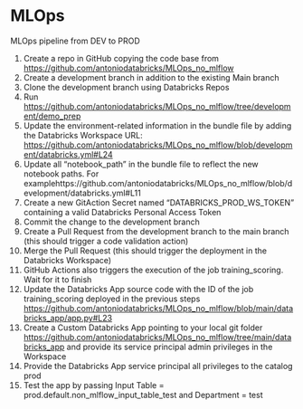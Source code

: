 # MLOps

MLOps pipeline from DEV to PROD

1. Create a repo in GitHub copying the code base from https://github.com/antoniodatabricks/MLOps_no_mlflow
2. Create a development branch in addition to the existing Main branch
3. Clone the development branch using Databricks Repos
4. Run https://github.com/antoniodatabricks/MLOps_no_mlflow/tree/development/demo_prep
5. Update the environment-related information in the bundle file by adding the Databricks Workspace URL:
   https://github.com/antoniodatabricks/MLOps_no_mlflow/blob/development/databricks.yml#L24
6. Update all “notebook_path” in the bundle file to reflect the new notebook paths. For examplehttps://github.com/antoniodatabricks/MLOps_no_mlflow/blob/development/databricks.yml#L11
7. Create a new GitAction Secret named “DATABRICKS_PROD_WS_TOKEN” containing a valid Databricks Personal Access Token
8. Commit the change to the development branch
9. Create a Pull Request from the development branch to the main branch (this should trigger a code validation action)
10. Merge the Pull Request (this should trigger the deployment in the Databricks Workspace)
11. GitHub Actions also triggers the execution of the job training_scoring. Wait for it to finish
12. Update the Databricks App source code with the ID of the job training_scoring deployed in the previous steps
    https://github.com/antoniodatabricks/MLOps_no_mlflow/blob/main/databricks_app/app.py#L23
14. Create a Custom Databricks App pointing to your local git folder https://github.com/antoniodatabricks/MLOps_no_mlflow/tree/main/databricks_app and provide its service principal admin privileges in the Workspace
15. Provide the Databricks App service principal all privileges to the catalog prod
16. Test the app by passing Input Table = prod.default.non_mlflow_input_table_test and Department = test
